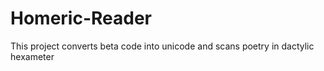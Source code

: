 # Homeric-Reader
This project converts beta code into unicode and scans poetry in dactylic hexameter
